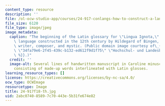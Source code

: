 ```yaml
---
content_type: resource
description: ''
file: /ol-ocw-studio-app/courses/24-917-conlangs-how-to-construct-a-language-fall-2018/2abc074085897c70443e5b31fe674e82_24-917f18-th.jpg
file_size: 6120
file_type: image/jpeg
image_metadata:
  caption: "The beginning of the Latin glossary for \"Lingua Ignota,\" an artificial\
    \ language constructed in the 12th century by Hildegard of Bingen, a German abbess,\
    \ writer, composer, and mystic. (Public domain image courtesy of\_{{% resource_link\
    \ \"34fa79e6-2f45-439c-b132-ed612f9d1f75\" \"Hochschul- und Landesbibliothek RheinMain\"\
    \ %}}.)"
  credit: ''
  image-alt: Several lines of handwritten manuscript in Caroline minuscule script,
    consisting of made-up words interlineated with Latin glosses.
learning_resource_types: []
license: https://creativecommons.org/licenses/by-nc-sa/4.0/
ocw_type: OCWImage
resourcetype: Image
title: 24-917f18-th.jpg
uid: 2abc0740-8589-7c70-443e-5b31fe674e82
---
```

